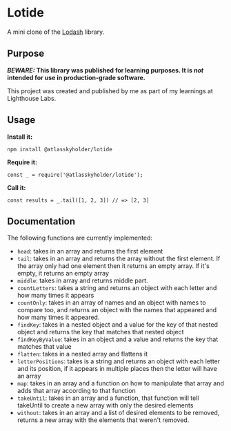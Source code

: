 # Lotide

A mini clone of the [Lodash](https://lodash.com) library.

## Purpose

**_BEWARE:_ This library was published for learning purposes. It is _not_ intended for use in production-grade software.**

This project was created and published by me as part of my learnings at Lighthouse Labs. 

## Usage

**Install it:**

`npm install @atlasskyholder/lotide`

**Require it:**

`const _ = require('@atlasskyholder/lotide');`

**Call it:**

`const results = _.tail([1, 2, 3]) // => [2, 3]`

## Documentation

The following functions are currently implemented:

* `head`: takes in an array and returns the first element
* `tail`: takes in an array and returns the array without the first element. If the array only had one element then it returns an empty array. If it's empty, it returns an empty array
* `middle`: takes in array and returns middle part.
* `countLetters`: takes a string and returns an object with each letter and how many times it appears
* `countOnly`: takes in an array of names and an object with names to compare too, and returns an object with the names that appeared and how many times it appeared.
* `findKey`: takes in a nested object and a value for the key of that nested object and returns the key that matches that nested object
* `findKeyByValue`: takes in an object and a value and returns the key that matches that value
* `flatten`: takes in a nested array and flattens it
* `letterPositions`: takes is a string and returns an object with each letter and its position, if it appears in multiple places then the letter will have an array
* `map`: takes in an array and a function on how to manipulate that array and adds that array according to that function
* `takeUntil`: takes in an array and a function, that function will tell takeUntil to create a new array with only the desired elements
* `without`: takes in an array and a list of desired elements to be removed, returns a new array with the elements that weren't removed.
